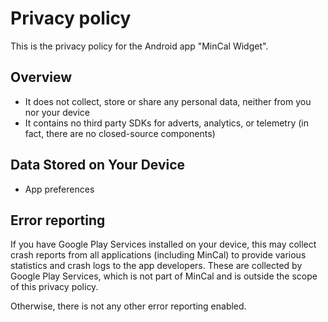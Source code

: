 # Privacy policy

This is the privacy policy for the Android app "MinCal Widget".

## Overview

* It does not collect, store or share any personal data, neither from you nor your device
* It contains no third party SDKs for adverts, analytics, or telemetry (in fact, there are no closed-source components)

## Data Stored on Your Device

* App preferences

## Error reporting

If you have Google Play Services installed on your device, this may collect crash reports from all applications (including MinCal) to provide various statistics and crash logs to the app developers. These are collected by Google Play Services, which is not part of MinCal and is outside the scope of this privacy policy.

Otherwise, there is not any other error reporting enabled.

